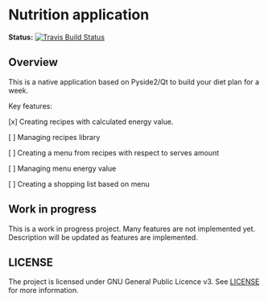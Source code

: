 # Nutrition application

**Status:**
[![Travis Build Status](https://travis-ci.org/healty-diet/nutrition.svg?branch=master)](https://travis-ci.org/healty-diet/nutrition)

## Overview

This is a native application based on Pyside2/Qt to build your diet plan for a week.

Key features:

[x] Creating recipes with calculated energy value.

[ ] Managing recipes library

[ ] Creating a menu from recipes with respect to serves amount

[ ] Managing menu energy value

[ ] Creating a shopping list based on menu

## Work in progress

This is a work in progress project. Many features are not implemented yet.
Description will be updated as features are implemented.

## LICENSE

The project is licensed under GNU General Public Licence v3.
See [LICENSE](LICENSE) for more information.
